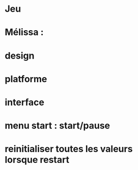 # Jeu

# Mélissa : 
# design 
# platforme
# interface 
# menu start : start/pause 
# reinitialiser toutes les valeurs lorsque restart
